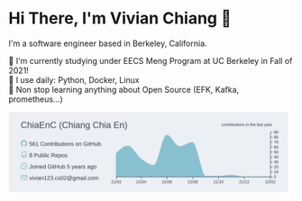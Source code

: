 # Hi There, I'm Vivian Chiang 🤗

I'm a software engineer based in Berkeley, California.

🏫 I'm currently studying under EECS Meng Program at UC Berkeley in Fall of 2021! <br />
🔨 I use daily: Python, Docker, Linux <br />
🌱 Non stop learning anything about Open Source (EFK, Kafka, prometheus...) <br />

[![](https://raw.githubusercontent.com/ChiaEnC/ChiaEnC/master/profile-summary-card-output/nord_bright/0-profile-details.svg)](https://github.com/vn7n24fzkq/github-profile-summary-cards)

